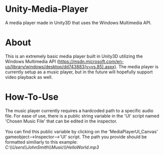 # Unity-Media-Player
A media player made in Unity3D that uses the Windows Multimedia API.<br>
# About
This is an extremely basic media player built in Unity3D utilizing the Windows Multimedia API (https://msdn.microsoft.com/en-us/library/windows/desktop/dd743883(v=vs.85).aspx). The media player is currently setup as a music player, but in the future will hopefully support video playback as well. 

# How-To-Use
The music player currently requires a hardcoded path to a specific audio file. For ease of use, there is a public string variable in the 'UI' script named 'Chosen Music File' that can be edited in the inspector. 
<br><br>
You can find this public variable by clicking on the 'MediaPlayerUI_Canvas' gameobject-->Inspector-->'UI' script. The path you provide should be formatted similiarly to this example: *C:\\\Users\\\JohnSmith\\\Music\\\HelloWorld.mp3*
<br><br>
